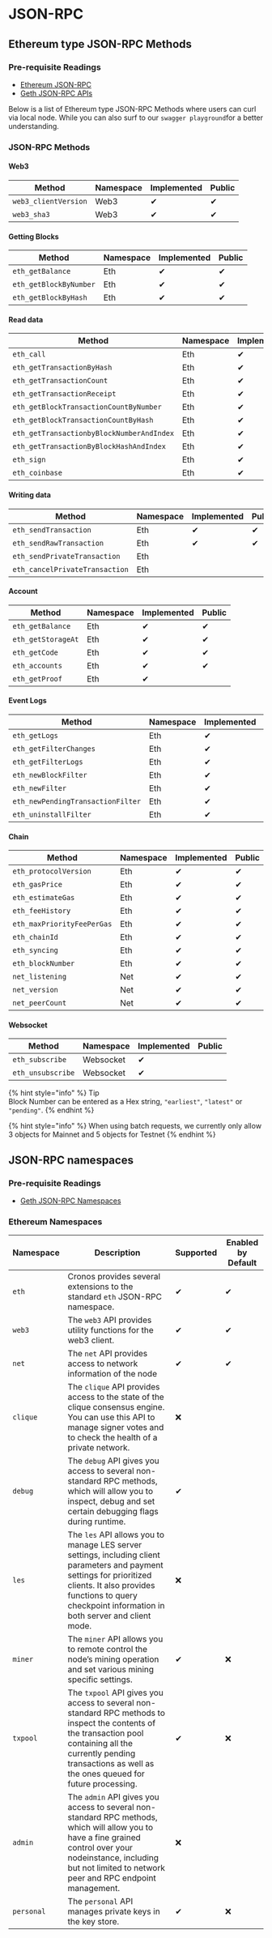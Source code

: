 # JSON-RPC

## Ethereum type JSON-RPC Methods

### Pre-requisite Readings

* [Ethereum JSON-RPC](https://eth.wiki/json-rpc/API)
* [Geth JSON-RPC APIs](https://geth.ethereum.org/docs/rpc/server)

Below is a list of Ethereum type JSON-RPC Methods where users can curl via local node. While you can also surf to our `swagger playground`for a better understanding.

### JSON-RPC Methods

#### Web3

| Method               | Namespace | Implemented | Public |
| -------------------- | --------- | ----------- | ------ |
| `web3_clientVersion` | Web3      | ✔           | ✔      |
| `web3_sha3`          | Web3      | ✔           | ✔      |

#### Getting Blocks

| Method                 | Namespace | Implemented | Public |
| ---------------------- | --------- | ----------- | ------ |
| `eth_getBalance`       | Eth       | ✔           | ✔      |
| `eth_getBlockByNumber` | Eth       | ✔           | ✔      |
| `eth_getBlockByHash`   | Eth       | ✔           | ✔      |

#### Read data

| Method                                    | Namespace | Implemented | Public |
| ----------------------------------------- | --------- | ----------- | ------ |
| `eth_call`                                | Eth       | ✔           | ✔      |
| `eth_getTransactionByHash`                | Eth       | ✔           | ✔      |
| `eth_getTransactionCount`                 | Eth       | ✔           | ✔      |
| `eth_getTransactionReceipt`               | Eth       | ✔           | ✔      |
| `eth_getBlockTransactionCountByNumber`    | Eth       | ✔           | ✔      |
| `eth_getBlockTransactionCountByHash`      | Eth       | ✔           | ✔      |
| `eth_getTransactionbyBlockNumberAndIndex` | Eth       | ✔           | ✔      |
| `eth_getTransactionByBlockHashAndIndex`   | Eth       | ✔           | ✔      |
| `eth_sign`                                | Eth       | ✔           | ✔      |
| `eth_coinbase`                            | Eth       | ✔           |        |

#### Writing data

| Method                         | Namespace | Implemented | Public |
| ------------------------------ | --------- | ----------- | ------ |
| `eth_sendTransaction`          | Eth       | ✔           | ✔      |
| `eth_sendRawTransaction`       | Eth       | ✔           | ✔      |
| `eth_sendPrivateTransaction`   | Eth       |             |        |
| `eth_cancelPrivateTransaction` | Eth       |             |        |

#### Account

| Method             | Namespace | Implemented | Public |
| ------------------ | --------- | ----------- | ------ |
| `eth_getBalance`   | Eth       | ✔           | ✔      |
| `eth_getStorageAt` | Eth       | ✔           | ✔      |
| `eth_getCode`      | Eth       | ✔           | ✔      |
| `eth_accounts`     | Eth       | ✔           | ✔      |
| `eth_getProof`     | Eth       | ✔           |        |

#### Event Logs

| Method                            | Namespace | Implemented | Public |
| --------------------------------- | --------- | ----------- | ------ |
| `eth_getLogs`                     | Eth       | ✔           | ✔      |
| `eth_getFilterChanges`            | Eth       | ✔           |        |
| `eth_getFilterLogs`               | Eth       | ✔           |        |
| `eth_newBlockFilter`              | Eth       | ✔           |        |
| `eth_newFilter`                   | Eth       | ✔           |        |
| `eth_newPendingTransactionFilter` | Eth       | ✔           |        |
| `eth_uninstallFilter`             | Eth       | ✔           |        |

#### Chain

| Method                     | Namespace | Implemented | Public |
| -------------------------- | --------- | ----------- | ------ |
| `eth_protocolVersion`      | Eth       | ✔           | ✔      |
| `eth_gasPrice`             | Eth       | ✔           | ✔      |
| `eth_estimateGas`          | Eth       | ✔           | ✔      |
| `eth_feeHistory`           | Eth       | ✔           | ✔      |
| `eth_maxPriorityFeePerGas` | Eth       | ✔           | ✔      |
| `eth_chainId`              | Eth       | ✔           | ✔      |
| `eth_syncing`              | Eth       | ✔           | ✔      |
| `eth_blockNumber`          | Eth       | ✔           | ✔      |
| `net_listening`            | Net       | ✔           | ✔      |
| `net_version`              | Net       | ✔           | ✔      |
| `net_peerCount`            | Net       | ✔           | ✔      |

#### Websocket

| Method            | Namespace | Implemented | Public |
| ----------------- | --------- | ----------- | ------ |
| `eth_subscribe`   | Websocket | ✔           |        |
| `eth_unsubscribe` | Websocket | ✔           |        |

{% hint style="info" %}
Tip\
Block Number can be entered as a Hex string, `"earliest"`, `"latest"` or `"pending"`.
{% endhint %}

{% hint style="info" %}
When using batch requests, we currently only allow 3 objects for Mainnet and 5 objects for Testnet
{% endhint %}

## JSON-RPC namespaces

### Pre-requisite Readings

* [Geth JSON-RPC Namespaces](https://geth.ethereum.org/docs/rpc/server)

### Ethereum Namespaces

| Namespace  | Description                                                                                                                                                                                                                  | Supported | Enabled by Default |
| ---------- | ---------------------------------------------------------------------------------------------------------------------------------------------------------------------------------------------------------------------------- | --------- | ------------------ |
| `eth`      | Cronos provides several extensions to the standard `eth` JSON-RPC namespace.                                                                                                                                                 | ✔         | ✔                  |
| `web3`     | The `web3` API provides utility functions for the web3 client.                                                                                                                                                               | ✔         | ✔                  |
| `net`      | The `net` API provides access to network information of the node                                                                                                                                                             | ✔         | ✔                  |
| `clique`   | The `clique` API provides access to the state of the clique consensus engine. You can use this API to manage signer votes and to check the health of a private network.                                                      | ❌         |                    |
| `debug`    | The `debug` API gives you access to several non-standard RPC methods, which will allow you to inspect, debug and set certain debugging flags during runtime.                                                                 | ✔         |                    |
| `les`      | The `les` API allows you to manage LES server settings, including client parameters and payment settings for prioritized clients. It also provides functions to query checkpoint information in both server and client mode. | ❌         |                    |
| `miner`    | The `miner` API allows you to remote control the node’s mining operation and set various mining specific settings.                                                                                                           | ✔         | ❌                  |
| `txpool`   | The `txpool` API gives you access to several non-standard RPC methods to inspect the contents of the transaction pool containing all the currently pending transactions as well as the ones queued for future processing.    | ✔         | ❌                  |
| `admin`    | The `admin` API gives you access to several non-standard RPC methods, which will allow you to have a fine grained control over your nodeinstance, including but not limited to network peer and RPC endpoint management.     | ❌         |                    |
| `personal` | The `personal` API manages private keys in the key store.                                                                                                                                                                    | ✔         | ❌                  |
